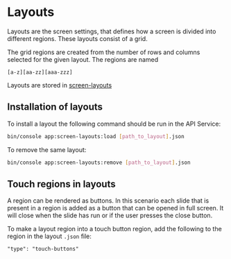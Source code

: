 # Layouts

Layouts are the screen settings, that defines how a screen is divided into different regions.
These layouts consist of a grid.

The grid regions are created from the number of rows and columns selected for the given layout. The regions are named

`[a-z][aa-zz][aaa-zzz]`

Layouts are stored in [screen-layouts](https://github.com/os2display/display-templates/tree/develop/build/screen-layouts)

## Installation of layouts

To install a layout the following command should be run in the API Service:

```sh
bin/console app:screen-layouts:load [path_to_layout].json
```

To remove the same layout:

```sh
bin/console app:screen-layouts:remove [path_to_layout].json
```

## Touch regions in layouts

A region can be rendered as buttons. In this scenario each slide that is present in a region is added as a button that
can be opened in full screen. It will close when the slide has run or if the user presses the close button.

To make a layout region into a touch button region, add the following to the region in the layout `.json` file:

```
"type": "touch-buttons"
```
